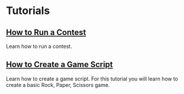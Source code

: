 # Tutorials

## [How to Run a Contest](tutorial_contest)
Learn how to run a contest.

## [How to Create a Game Script](tutorial_gamescript)
Learn how to create a game script. For this tutorial you will learn how to create a basic Rock, Paper, Scissors game.
